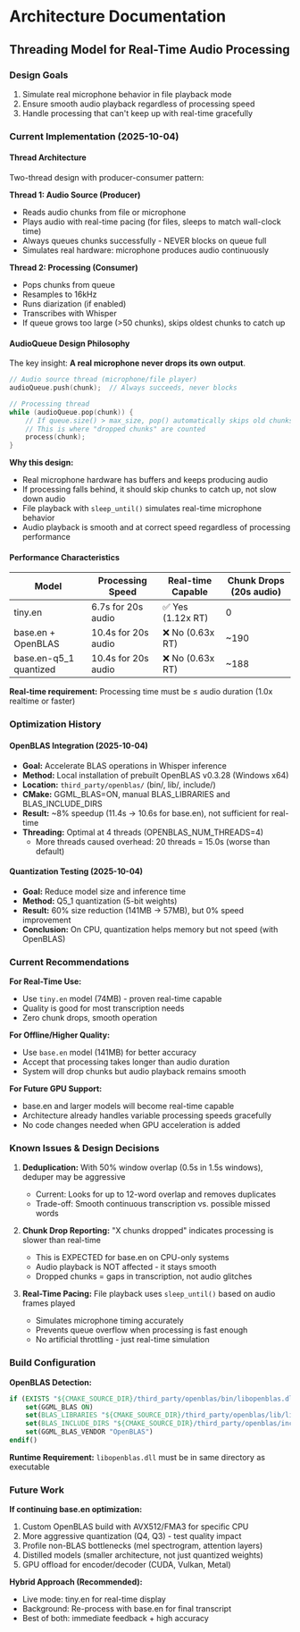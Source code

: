 # Architecture Documentation

## Threading Model for Real-Time Audio Processing

### Design Goals
1. Simulate real microphone behavior in file playback mode
2. Ensure smooth audio playback regardless of processing speed
3. Handle processing that can't keep up with real-time gracefully

### Current Implementation (2025-10-04)

#### Thread Architecture
Two-thread design with producer-consumer pattern:

**Thread 1: Audio Source (Producer)**
- Reads audio chunks from file or microphone
- Plays audio with real-time pacing (for files, sleeps to match wall-clock time)
- Always queues chunks successfully - NEVER blocks on queue full
- Simulates real hardware: microphone produces audio continuously

**Thread 2: Processing (Consumer)**
- Pops chunks from queue
- Resamples to 16kHz
- Runs diarization (if enabled)
- Transcribes with Whisper
- If queue grows too large (>50 chunks), skips oldest chunks to catch up

#### AudioQueue Design Philosophy
The key insight: **A real microphone never drops its own output**.

```cpp
// Audio source thread (microphone/file player)
audioQueue.push(chunk);  // Always succeeds, never blocks

// Processing thread
while (audioQueue.pop(chunk)) {
    // If queue.size() > max_size, pop() automatically skips old chunks
    // This is where "dropped chunks" are counted
    process(chunk);
}
```

**Why this design:**
- Real microphone hardware has buffers and keeps producing audio
- If processing falls behind, it should skip chunks to catch up, not slow down audio
- File playback with `sleep_until()` simulates real-time microphone behavior
- Audio playback is smooth and at correct speed regardless of processing performance

#### Performance Characteristics

| Model | Processing Speed | Real-time Capable | Chunk Drops (20s audio) |
|-------|------------------|-------------------|-------------------------|
| tiny.en | 6.7s for 20s audio | ✅ Yes (1.12x RT) | 0 |
| base.en + OpenBLAS | 10.4s for 20s audio | ❌ No (0.63x RT) | ~190 |
| base.en-q5_1 quantized | 10.4s for 20s audio | ❌ No (0.63x RT) | ~188 |

**Real-time requirement:** Processing time must be ≤ audio duration (1.0x realtime or faster)

### Optimization History

#### OpenBLAS Integration (2025-10-04)
- **Goal:** Accelerate BLAS operations in Whisper inference
- **Method:** Local installation of prebuilt OpenBLAS v0.3.28 (Windows x64)
- **Location:** `third_party/openblas/` (bin/, lib/, include/)
- **CMake:** GGML_BLAS=ON, manual BLAS_LIBRARIES and BLAS_INCLUDE_DIRS
- **Result:** ~8% speedup (11.4s → 10.6s for base.en), not sufficient for real-time
- **Threading:** Optimal at 4 threads (OPENBLAS_NUM_THREADS=4)
  - More threads caused overhead: 20 threads = 15.0s (worse than default)

#### Quantization Testing (2025-10-04)
- **Goal:** Reduce model size and inference time
- **Method:** Q5_1 quantization (5-bit weights)
- **Result:** 60% size reduction (141MB → 57MB), but 0% speed improvement
- **Conclusion:** On CPU, quantization helps memory but not speed (with OpenBLAS)

### Current Recommendations

**For Real-Time Use:**
- Use `tiny.en` model (74MB) - proven real-time capable
- Quality is good for most transcription needs
- Zero chunk drops, smooth operation

**For Offline/Higher Quality:**
- Use `base.en` model (141MB) for better accuracy
- Accept that processing takes longer than audio duration
- System will drop chunks but audio playback remains smooth

**For Future GPU Support:**
- base.en and larger models will become real-time capable
- Architecture already handles variable processing speeds gracefully
- No code changes needed when GPU acceleration is added

### Known Issues & Design Decisions

1. **Deduplication:** With 50% window overlap (0.5s in 1.5s windows), deduper may be aggressive
   - Current: Looks for up to 12-word overlap and removes duplicates
   - Trade-off: Smooth continuous transcription vs. possible missed words

2. **Chunk Drop Reporting:** "X chunks dropped" indicates processing is slower than real-time
   - This is EXPECTED for base.en on CPU-only systems
   - Audio playback is NOT affected - it stays smooth
   - Dropped chunks = gaps in transcription, not audio glitches

3. **Real-Time Pacing:** File playback uses `sleep_until()` based on audio frames played
   - Simulates microphone timing accurately
   - Prevents queue overflow when processing is fast enough
   - No artificial throttling - just real-time simulation

### Build Configuration

**OpenBLAS Detection:**
```cmake
if (EXISTS "${CMAKE_SOURCE_DIR}/third_party/openblas/bin/libopenblas.dll")
    set(GGML_BLAS ON)
    set(BLAS_LIBRARIES "${CMAKE_SOURCE_DIR}/third_party/openblas/lib/libopenblas.dll.a")
    set(BLAS_INCLUDE_DIRS "${CMAKE_SOURCE_DIR}/third_party/openblas/include")
    set(GGML_BLAS_VENDOR "OpenBLAS")
endif()
```

**Runtime Requirement:** `libopenblas.dll` must be in same directory as executable

### Future Work

**If continuing base.en optimization:**
1. Custom OpenBLAS build with AVX512/FMA3 for specific CPU
2. More aggressive quantization (Q4, Q3) - test quality impact
3. Profile non-BLAS bottlenecks (mel spectrogram, attention layers)
4. Distilled models (smaller architecture, not just quantized weights)
5. GPU offload for encoder/decoder (CUDA, Vulkan, Metal)

**Hybrid Approach (Recommended):**
- Live mode: tiny.en for real-time display
- Background: Re-process with base.en for final transcript
- Best of both: immediate feedback + high accuracy
